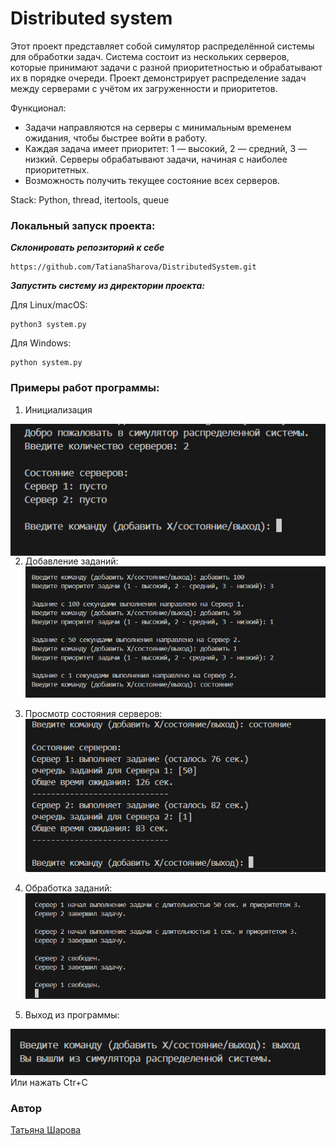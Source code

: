 # **Distributed system**

Этот проект представляет собой симулятор распределённой системы для обработки задач. Система состоит из нескольких серверов, которые принимают задачи с разной приоритетностью и обрабатывают их в порядке очереди. Проект демонстрирует распределение задач между серверами с учётом их загруженности и приоритетов.

Функционал:
 - Задачи направляются на серверы с минимальным временем ожидания, чтобы быстрее войти в работу.
 - Каждая задача имеет приоритет: 1 — высокий, 2 — средний, 3 — низкий. Серверы обрабатывают задачи, начиная с наиболее приоритетных.
 - Возможность получить текущее состояние всех серверов.

Stack: Python, thread, itertools, queue

### Локальный запуск проекта:

**_Склонировать репозиторий к себе_**
```
https://github.com/TatianaSharova/DistributedSystem.git
```
**_Запустить систему из директории проекта:_**

Для Linux/macOS:
```
python3 system.py
```
Для Windows:
```
python system.py
```

### Примеры работ программы:
1. Инициализация
<img src="examples/1.png" alt="Инициализация" style="float: left; margin-right: 10px;" />

2. Добавление заданий:
![Добавление заданий](examples/2.png)

3. Просмотр состояния серверов:
![Cостояния серверов](examples/3.png)

4. Обработка заданий:
![Обработка заданий](examples/4.png)

5. Выход из программы:

![Выход](examples/5.png)
Или нажать Ctr+C

### Автор
[Татьяна Шарова](https://github.com/TatianaSharova)